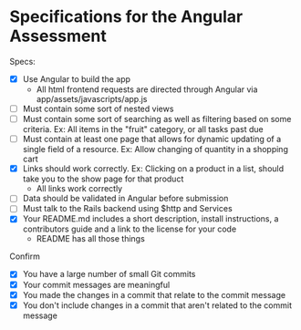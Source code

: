 # Specifications for the Angular Assessment

Specs:
- [x] Use Angular to build the app
  - All html frontend requests are directed through Angular via app/assets/javascripts/app.js
- [ ] Must contain some sort of nested views
- [ ] Must contain some sort of searching as well as filtering based on some criteria. Ex: All items in the "fruit" category, or all tasks past due
- [ ] Must contain at least one page that allows for dynamic updating of a single field of a resource. Ex: Allow changing of quantity in a shopping cart
- [x] Links should work correctly. Ex: Clicking on a product in a list, should take you to the show page for that product
  - All links work correctly
- [ ] Data should be validated in Angular before submission
- [ ] Must talk to the Rails backend using $http and Services
- [x] Your README.md includes a short description, install instructions, a contributors guide and a link to the license for your code
  - README has all those things

Confirm
- [x] You have a large number of small Git commits
- [x] Your commit messages are meaningful
- [x] You made the changes in a commit that relate to the commit message
- [x] You don't include changes in a commit that aren't related to the commit message
